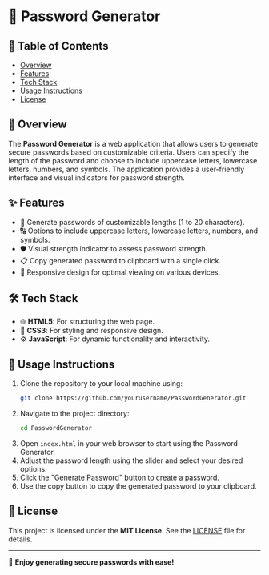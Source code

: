 # 🔐 Password Generator

## 📖 Table of Contents
- [Overview](#-overview)
- [Features](#-features)
- [Tech Stack](#-tech-stack)
- [Usage Instructions](#-usage-instructions)
- [License](#-license)

## 🌟 Overview
The **Password Generator** is a web application that allows users to generate secure passwords based on customizable criteria. Users can specify the length of the password and choose to include uppercase letters, lowercase letters, numbers, and symbols. The application provides a user-friendly interface and visual indicators for password strength.

## ✨ Features
- 🔢 Generate passwords of customizable lengths (1 to 20 characters).
- 🔠 Options to include uppercase letters, lowercase letters, numbers, and symbols.
- 🛡️ Visual strength indicator to assess password strength.
- 📋 Copy generated password to clipboard with a single click.
- 📱 Responsive design for optimal viewing on various devices.

## 🛠️ Tech Stack
- 🌐 **HTML5**: For structuring the web page.
- 🎨 **CSS3**: For styling and responsive design.
- ⚙️ **JavaScript**: For dynamic functionality and interactivity.

## 🚀 Usage Instructions
1. Clone the repository to your local machine using:
   ```bash
   git clone https://github.com/yourusername/PasswordGenerator.git
   ```
2. Navigate to the project directory:
   ```bash
   cd PasswordGenerator
   ```
3. Open `index.html` in your web browser to start using the Password Generator.
4. Adjust the password length using the slider and select your desired options.
5. Click the "Generate Password" button to create a password.
6. Use the copy button to copy the generated password to your clipboard.

## 📜 License
This project is licensed under the **MIT License**. See the [LICENSE](LICENSE) file for details.

---

🎉 **Enjoy generating secure passwords with ease!**
